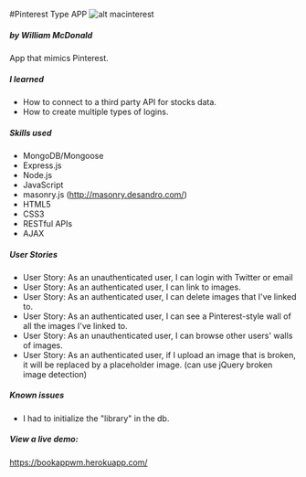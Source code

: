 #Pinterest Type APP
![alt macinterest](https://github.com/ginoskotheon/pinterestapp/blob/master/public/assets/img/books.jpg)
##### by William McDonald

App that mimics Pinterest. 

##### I learned

 - How to connect to a third party API for stocks data.
 - How to create multiple types of logins.

##### Skills used
 - MongoDB/Mongoose
 - Express.js
 - Node.js
 - JavaScript
 - masonry.js (http://masonry.desandro.com/)
 - HTML5
 - CSS3
 - RESTful APIs
 - AJAX

##### User Stories

- User Story: As an unauthenticated user, I can login with Twitter or email
- User Story: As an authenticated user, I can link to images.
- User Story: As an authenticated user, I can delete images that I've linked to.
- User Story: As an authenticated user, I can see a Pinterest-style wall of all the images I've linked to.
- User Story: As an unauthenticated user, I can browse other users' walls of images.
- User Story: As an authenticated user, if I upload an image that is broken, it will be replaced by a placeholder image. (can use jQuery broken image detection)

##### Known issues
 - I had to initialize the "library" in the db.

##### View a live demo:

https://bookappwm.herokuapp.com/
